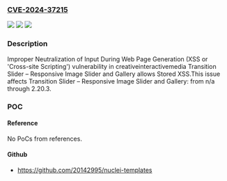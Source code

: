 ### [CVE-2024-37215](https://cve.mitre.org/cgi-bin/cvename.cgi?name=CVE-2024-37215)
![](https://img.shields.io/static/v1?label=Product&message=Transition%20Slider%20%E2%80%93%20Responsive%20Image%20Slider%20and%20Gallery&color=blue)
![](https://img.shields.io/static/v1?label=Version&message=n%2Fa%3C%3D%202.20.3%20&color=brighgreen)
![](https://img.shields.io/static/v1?label=Vulnerability&message=CWE-79%20Improper%20Neutralization%20of%20Input%20During%20Web%20Page%20Generation%20(XSS%20or%20'Cross-site%20Scripting')&color=brighgreen)

### Description

Improper Neutralization of Input During Web Page Generation (XSS or 'Cross-site Scripting') vulnerability in creativeinteractivemedia Transition Slider – Responsive Image Slider and Gallery allows Stored XSS.This issue affects Transition Slider – Responsive Image Slider and Gallery: from n/a through 2.20.3.

### POC

#### Reference
No PoCs from references.

#### Github
- https://github.com/20142995/nuclei-templates

